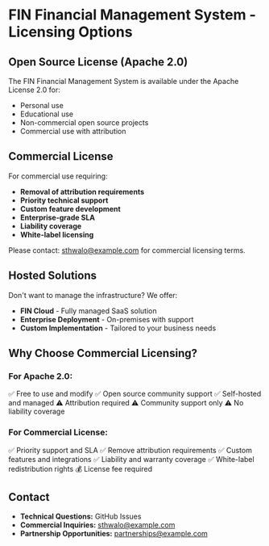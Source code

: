 # FIN Financial Management System - Licensing Options

## Open Source License (Apache 2.0)

The FIN Financial Management System is available under the Apache License 2.0 for:
- Personal use
- Educational use  
- Non-commercial open source projects
- Commercial use with attribution

## Commercial License

For commercial use requiring:
- **Removal of attribution requirements**
- **Priority technical support**
- **Custom feature development**  
- **Enterprise-grade SLA**
- **Liability coverage**
- **White-label licensing**

Please contact: sthwalo@example.com for commercial licensing terms.

## Hosted Solutions

Don't want to manage the infrastructure? We offer:
- **FIN Cloud** - Fully managed SaaS solution
- **Enterprise Deployment** - On-premises with support
- **Custom Implementation** - Tailored to your business needs

## Why Choose Commercial Licensing?

### For Apache 2.0:
✅ Free to use and modify
✅ Open source community support
✅ Self-hosted and managed
⚠️ Attribution required
⚠️ Community support only
⚠️ No liability coverage

### For Commercial License:
✅ Priority support and SLA
✅ Remove attribution requirements
✅ Custom features and integrations
✅ Liability and warranty coverage
✅ White-label redistribution rights
💰 License fee required

## Contact

- **Technical Questions:** GitHub Issues
- **Commercial Inquiries:** sthwalo@example.com
- **Partnership Opportunities:** partnerships@example.com
